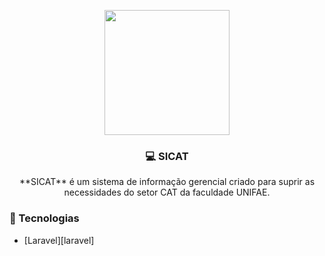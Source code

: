 <p align="center"><img src="https://uploaddeimagens.com.br/images/002/743/344/full/laptop_%281%29.png?1593644474" width="200"></p>

<h3 align="center"> 💻 SICAT </h3>
<p align="center">
  **SICAT** é um sistema de informação gerencial criado para suprir as necessidades do setor CAT da faculdade UNIFAE.
</p>

<h3> 🚀 Tecnologias </h3>

- [Laravel][laravel]
